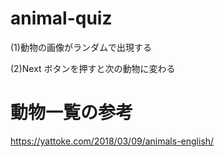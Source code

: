 # animal-quiz

(1)動物の画像がランダムで出現する

(2)Next ボタンを押すと次の動物に変わる

# 動物一覧の参考

https://yattoke.com/2018/03/09/animals-english/

